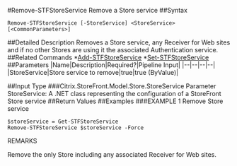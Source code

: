 #Remove-STFStoreService
Remove a Store service
##Syntax
```Remove-STFStoreService [-StoreService] <StoreService> [<CommonParameters>]
```
##Detailed Description
Removes a Store service, any Receiver for Web sites and if no other Stores are using it the associated Authentication service.
##Related Commands
*[Add-STFStoreService](Add-STFStoreService)
*[Set-STFStoreService](Set-STFStoreService)
##Parameters
|Name|Description|Required?|Pipeline Input||--|--|--|--||StoreService|Store service to remove|true|true (ByValue)|##Input Type
###Citrix.StoreFront.Model.Store.StoreService
Parameter StoreService: A .NET class representing the configuration of a StoreFront Store service
##Return Values
##Examples
###EXAMPLE 1 Remove Store service
```$storeService = Get-STFStoreService
Remove-STFStoreService $storeService -Force
```
REMARKS

Remove the only Store including any associated Receiver for Web sites.
